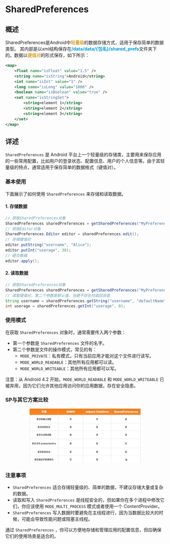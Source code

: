 # SharedPreferences

## 概述
SharedPreferences是Android中<font color=#dea32c>**轻量级**</font>的数据存储方式，适用于保存简单的数据类型。
其内部是以xml结构保存在<font color=#009ad6>**/data/data/{包名}/shared_prefs**</font>文件夹下的。数据以<font color=#dea32c>**键值对**</font>的形式保存，如下所示：
```xml
<map>
    <float name="isFloat" value="1.5" />
    <string name="isString">Android</string>
    <int name="isInt" value="1" />
    <long name="isLong" value="1000" />
    <boolean name="isBoolean" value="true" />
    <set name="isStringSet">
        <string>element 1</string>
        <string>element 2</string>
        <string>element 3</string>
    </set>
</map>
```

## 详述

`SharedPreferences` 是 Android 平台上一个轻量级的存储类，主要用来保存应用的一些常用配置，比如用户的登录状态、配置信息、用户的个人信息等。由于其轻量级的特点，通常适用于保存简单的数据格式（键值对）。

### 基本使用

下面展示了如何使用 `SharedPreferences` 来存储和读取数据。

#### 1. 存储数据

```java
// 获取SharedPreferences对象
SharedPreferences sharedPreferences = getSharedPreferences("MyPreferences", MODE_PRIVATE);
// 获取Editor对象
SharedPreferences.Editor editor = sharedPreferences.edit();
// 存储键值对
editor.putString("username", "Alice");
editor.putInt("userage", 30);
// 提交数据
editor.apply();
```

#### 2. 读取数据

```java
// 获取SharedPreferences对象
SharedPreferences sharedPreferences = getSharedPreferences("MyPreferences", MODE_PRIVATE);
// 读取键值对，第二个参数是默认值，当键不存在时返回该值
String username = sharedPreferences.getString("username", "defaultName");
int userage = sharedPreferences.getInt("userage", 0);
```

### 使用模式

在获取 `SharedPreferences` 对象时，通常需要传入两个参数：

- 第一个参数是 `SharedPreferences` 文件的名字。
- 第二个参数是文件的操作模式，常见的有：
  - `MODE_PRIVATE`：私有模式，只有当前应用才能对这个文件进行读写。
  - `MODE_WORLD_READABLE`：其他所有应用都可以读。
  - `MODE_WORLD_WRITEABLE`：其他所有应用都可以写。

注意：从 Android 4.2 开始，`MODE_WORLD_READABLE` 和 `MODE_WORLD_WRITEABLE` 已被弃用，因为它们允许其他应用访问你的应用数据，存在安全隐患。

### SP与其它方案比较

<div align=center><img src="img/20231013174354.png" width="70%"></div>

### 注意事项

- `SharedPreferences` 适合存储轻量级的、简单的数据，不建议存储大量或复杂的数据。
- 读取和写入 `SharedPreferences` 是线程安全的，但如果你在多个进程中修改它们，你应该使用 `MODE_MULTI_PROCESS` 模式或者使用一个 ContentProvider。
- `SharedPreferences` 写入数据时要避免在主线程进行，因为当数据比较大的时候，可能会导致性能问题或阻塞主线程。

通过 `SharedPreferences` ，你可以方便地存储和管理应用的配置信息，但应确保它们的使用场景是适合的。